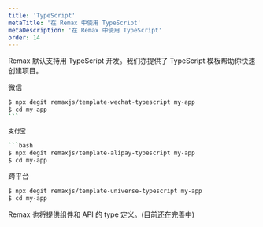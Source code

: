 ```yaml
---
title: 'TypeScript'
metaTitle: '在 Remax 中使用 TypeScript'
metaDescription: '在 Remax 中使用 TypeScript'
order: 14
---
```


Remax 默认支持用 TypeScript 开发。我们亦提供了 TypeScript 模板帮助你快速创建项目。

微信

````bash
$ npx degit remaxjs/template-wechat-typescript my-app
$ cd my-app
```

支付宝

```bash
$ npx degit remaxjs/template-alipay-typescript my-app
$ cd my-app
````

跨平台

```bash
$ npx degit remaxjs/template-universe-typescript my-app
$ cd my-app
````

Remax 也将提供组件和 API 的 type 定义。(目前还在完善中)
